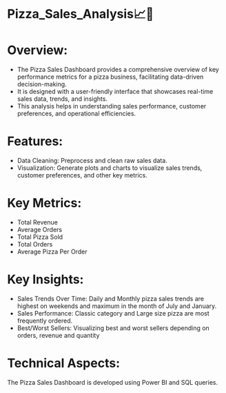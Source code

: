 # Pizza_Sales_Analysis📈🍕
# Overview:
* The Pizza Sales Dashboard provides a comprehensive overview of key performance metrics for a pizza business, facilitating data-driven decision-making. 
* It is designed with a user-friendly interface that showcases real-time sales data, trends, and insights.
* This analysis helps in understanding sales performance, customer preferences, and operational efficiencies.

# Features:
* Data Cleaning: Preprocess and clean raw sales data.
* Visualization: Generate plots and charts to visualize sales trends, customer preferences, and other key metrics.

# Key Metrics:
* Total Revenue
* Average Orders
* Total Pizza Sold
* Total Orders
* Average Pizza Per Order

# Key Insights:
* Sales Trends Over Time: Daily and Monthly pizza sales trends are highest on weekends and maximum in the month of July and January.
* Sales Performance: Classic category and Large size pizza are most frequently ordered.
* Best/Worst Sellers: Visualizing best and worst sellers depending on orders, revenue and quantity

# Technical Aspects:
The Pizza Sales Dashboard is developed using Power BI and SQL queries.
